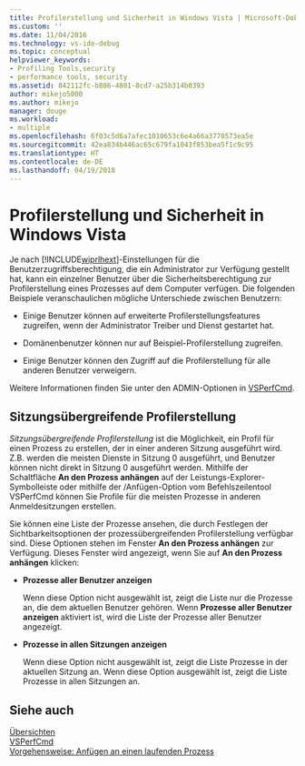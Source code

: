 ```yaml
---
title: Profilerstellung und Sicherheit in Windows Vista | Microsoft-Dokumentation
ms.custom: ''
ms.date: 11/04/2016
ms.technology: vs-ide-debug
ms.topic: conceptual
helpviewer_keywords:
- Profiling Tools,security
- performance tools, security
ms.assetid: 842112fc-b886-4801-8cd7-a25b314b0393
author: mikejo5000
ms.author: mikejo
manager: douge
ms.workload:
- multiple
ms.openlocfilehash: 6f03c5d6a7afec1010653c6e4a66a3770573ea5e
ms.sourcegitcommit: 42ea834b446ac65c679fa1043f853bea5f1c9c95
ms.translationtype: HT
ms.contentlocale: de-DE
ms.lasthandoff: 04/19/2018
---
```

# <a name="profiling-and-windows-vista-security"></a>Profilerstellung und Sicherheit in Windows Vista
Je nach [!INCLUDE[wiprlhext](../debugger/includes/wiprlhext_md.md)]-Einstellungen für die Benutzerzugriffsberechtigung, die ein Administrator zur Verfügung gestellt hat, kann ein einzelner Benutzer über die Sicherheitsberechtigung zur Profilerstellung eines Prozesses auf dem Computer verfügen. Die folgenden Beispiele veranschaulichen mögliche Unterschiede zwischen Benutzern:  
  
-   Einige Benutzer können auf erweiterte Profilerstellungsfeatures zugreifen, wenn der Administrator Treiber und Dienst gestartet hat.  
  
-   Domänenbenutzer können nur auf Beispiel-Profilerstellung zugreifen.  
  
-   Einige Benutzer können den Zugriff auf die Profilerstellung für alle anderen Benutzer verweigern.  
  
 Weitere Informationen finden Sie unter den ADMIN-Optionen in [VSPerfCmd](../profiling/vsperfcmd.md).  
  
## <a name="cross-session-profiling"></a>Sitzungsübergreifende Profilerstellung  
 *Sitzungsübergreifende Profilerstellung* ist die Möglichkeit, ein Profil für einen Prozess zu erstellen, der in einer anderen Sitzung ausgeführt wird. Z.B. werden die meisten Dienste in Sitzung 0 ausgeführt, und Benutzer können nicht direkt in Sitzung 0 ausgeführt werden. Mithilfe der Schaltfläche **An den Prozess anhängen** auf der Leistungs-Explorer-Symbolleiste oder mithilfe der /Anfügen-Option vom Befehlszeilentool VSPerfCmd können Sie Profile für die meisten Prozesse in anderen Anmeldesitzungen erstellen.  
  
 Sie können eine Liste der Prozesse ansehen, die durch Festlegen der Sichtbarkeitsoptionen der prozessübergreifenden Profilerstellung verfügbar sind. Diese Optionen stehen im Fenster **An den Prozess anhängen** zur Verfügung. Dieses Fenster wird angezeigt, wenn Sie auf **An den Prozess anhängen** klicken:  
  
-   **Prozesse aller Benutzer anzeigen**  
  
     Wenn diese Option nicht ausgewählt ist, zeigt die Liste nur die Prozesse an, die dem aktuellen Benutzer gehören. Wenn **Prozesse aller Benutzer anzeigen** aktiviert ist, wird die Liste der Prozesse aller Benutzer angezeigt.  
  
-   **Prozesse in allen Sitzungen anzeigen**  
  
     Wenn diese Option nicht ausgewählt ist, zeigt die Liste Prozesse in der aktuellen Sitzung an. Wenn diese Option ausgewählt ist, zeigt die Liste Prozesse in allen Sitzungen an.  
  
## <a name="see-also"></a>Siehe auch  
 [Übersichten](../profiling/overviews-performance-tools.md)   
 [VSPerfCmd](../profiling/vsperfcmd.md)   
 [Vorgehensweise: Anfügen an einen laufenden Prozess](http://msdn.microsoft.com/en-us/636d0a52-4bfd-48d2-89ad-d7b9ca4dc4f4)